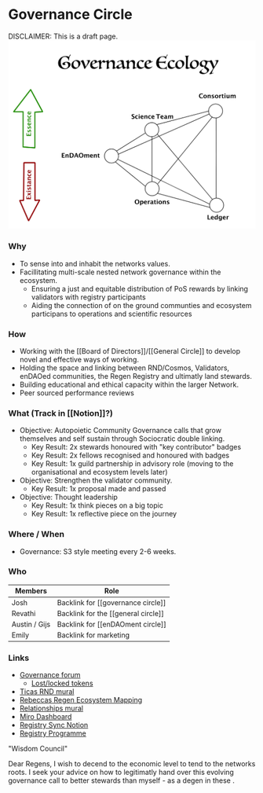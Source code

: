 # Governance Circle
DISCLAIMER: This is a draft page.
![](assets/GovernanceEcology.jpg)

### Why
- To sense into and inhabit the networks values.
- Facillitating multi-scale nested network governance within the ecosystem.
	- Ensuring a just and equitable distribution of PoS rewards by linking validators with registry participants
	- Aiding the connection of on the ground communties and ecosystem participans to operations and scientific resources

### How
- Working with the [[Board of Directors]]/[[General Circle]] to develop novel and effective ways of working.
- Holding the space and linking between RND/Cosmos, Validators, enDAOed communities, the Regen Registry and ultimatly land stewards.
- Building educational and ethical capacity within the larger Network.
- Peer sourced performance reviews


### What (Track in [[Notion]]?)
- Objective: Autopoietic Community Governance calls that grow themselves and self sustain through Sociocratic double linking.
	- Key Result: 2x stewards honoured with "key contributor" badges
	- Key Result: 2x fellows recognised and honoured with badges
	- Key Result: 1x guild partnership in advisory role (moving to the organisational and ecosystem levels later)
- Objective: Strengthen the validator community.
	- Key Result: 1x proposal made and passed
- Objective: Thought leadership
	- Key Result: 1x think pieces on a big topic
	- Key Result: 1x reflective piece on the journey

### Where / When
- Governance: S3 style meeting every 2-6 weeks.


### Who
| Members | Role |
|---|---|
| Josh | Backlink for [[governance circle]] |
| Revathi | Backlink for the [[general circle]] |
| Austin / Gijs | Backlink for [[enDAOment circle]] |
| Emily | Backlink for marketing |


### Links
- [Governance forum](https://forum.regen.network/c/governance-proposal/10)
	- [Lost/locked tokens](https://forum.regen.network/t/in-need-of-communities-assistance-tokens-lost-in-wallet-conversion/212/7)
- [Ticas RND mural](https://app.mural.co/t/exploros/m/exploros/1633364795847/c36407b73c9dacb0dd2b7aeb16ca4f4c0f60b936?sender=ufffda73d413a59dfeb237815)
- [Rebeccas Regen Ecosystem Mapping](https://app.mural.co/t/exploros/m/exploros/1642717606573/2550de9b7cf959fdb204a089129721e8713469df?fromVisitorModal=true&sender=u70ef79b0a9c38c2d8ebd9946)
- [Relationships mural](https://miro.com/app/board/uXjVOClQHU8=/)
- [Miro Dashboard](https://miro.com/app/board/uXjVOEW-RaE=/)
- [Registry Sync Notion](https://www.notion.so/regenfoundation/RF-Registry-Sync-2847bf42efb8497b8638b84d1ab454c3)
- [Registry Programme](https://docs.google.com/document/d/1n_U3IcGIg_OWjIJLKO8nvtqlbCaccl7sPihLqXYMEpQ/edit)




"Wisdom Council"

Dear Regens, I wish to decend to the economic level to tend to the networks roots. I seek your advice on how to legitimatly hand over this evolving governance call to better stewards than myself - as a degen in these . 